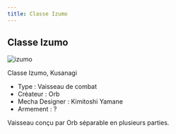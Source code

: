 ```yaml
---
title: Classe Izumo
---
```


Classe Izumo
------------

![izumo](/images/stories/saga/gundamseed/mechas/orb/izumo.png)


Classe Izumo, Kusanagi  
  
- Type : Vaisseau de combat   
- Créateur : Orb   
- Mecha Designer : Kimitoshi Yamane   
- Armement : ?   
  
Vaisseau conçu par Orb séparable en plusieurs parties.

